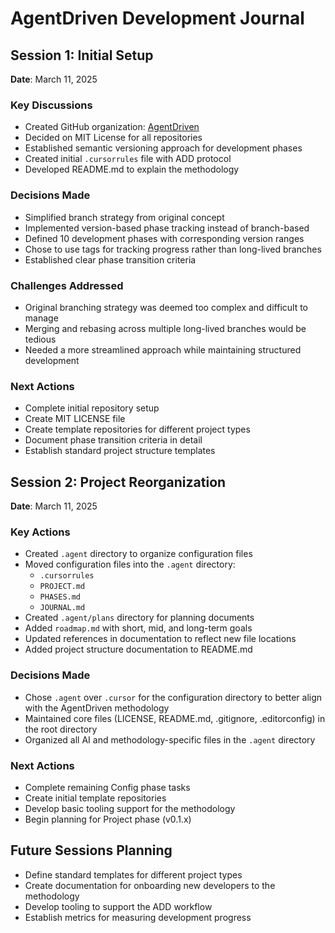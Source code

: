 # AgentDriven Development Journal

## Session 1: Initial Setup

**Date**: March 11, 2025

### Key Discussions

- Created GitHub organization: [AgentDriven](https://github.com/AgentDriven)
- Decided on MIT License for all repositories
- Established semantic versioning approach for development phases
- Created initial `.cursorrules` file with ADD protocol
- Developed README.md to explain the methodology

### Decisions Made

- Simplified branch strategy from original concept
- Implemented version-based phase tracking instead of branch-based
- Defined 10 development phases with corresponding version ranges
- Chose to use tags for tracking progress rather than long-lived branches
- Established clear phase transition criteria

### Challenges Addressed

- Original branching strategy was deemed too complex and difficult to manage
- Merging and rebasing across multiple long-lived branches would be tedious
- Needed a more streamlined approach while maintaining structured development

### Next Actions

- Complete initial repository setup
- Create MIT LICENSE file
- Create template repositories for different project types
- Document phase transition criteria in detail
- Establish standard project structure templates

## Session 2: Project Reorganization

**Date**: March 11, 2025

### Key Actions

- Created `.agent` directory to organize configuration files
- Moved configuration files into the `.agent` directory:
  - `.cursorrules`
  - `PROJECT.md`
  - `PHASES.md`
  - `JOURNAL.md`
- Created `.agent/plans` directory for planning documents
- Added `roadmap.md` with short, mid, and long-term goals
- Updated references in documentation to reflect new file locations
- Added project structure documentation to README.md

### Decisions Made

- Chose `.agent` over `.cursor` for the configuration directory to better align with the AgentDriven methodology
- Maintained core files (LICENSE, README.md, .gitignore, .editorconfig) in the root directory
- Organized all AI and methodology-specific files in the `.agent` directory

### Next Actions

- Complete remaining Config phase tasks
- Create initial template repositories
- Develop basic tooling support for the methodology
- Begin planning for Project phase (v0.1.x)

## Future Sessions Planning

- Define standard templates for different project types
- Create documentation for onboarding new developers to the methodology
- Develop tooling to support the ADD workflow
- Establish metrics for measuring development progress
